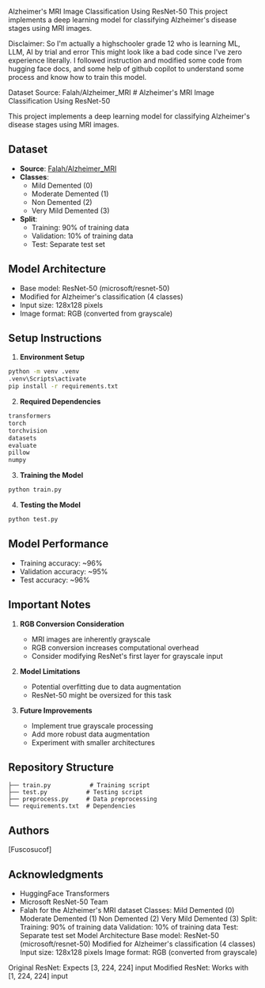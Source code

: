 Alzheimer's MRI Image Classification Using ResNet-50
This project implements a deep learning model for classifying Alzheimer's disease stages using MRI images.

Disclaimer: So I'm actually a highschooler grade 12 who is learning ML, LLM, AI by trial and error
This might look like a bad code since I've zero experience literally.
I followed instruction and modified some code from hugging face docs, and some help of github copilot to understand some process and know how to train this model.

Dataset
Source: Falah/Alzheimer_MRI # Alzheimer's MRI Image Classification Using ResNet-50

This project implements a deep learning model for classifying Alzheimer's disease stages using MRI images.

## Dataset

- **Source**: [Falah/Alzheimer_MRI](https://huggingface.co/datasets/Falah/Alzheimer_MRI)
- **Classes**:
  - Mild Demented (0)
  - Moderate Demented (1)
  - Non Demented (2)
  - Very Mild Demented (3)
- **Split**: 
  - Training: 90% of training data
  - Validation: 10% of training data
  - Test: Separate test set

## Model Architecture

- Base model: ResNet-50 (microsoft/resnet-50)
- Modified for Alzheimer's classification (4 classes)
- Input size: 128x128 pixels
- Image format: RGB (converted from grayscale)

## Setup Instructions

1. **Environment Setup**
```bash
python -m venv .venv
.venv\Scripts\activate
pip install -r requirements.txt
```

2. **Required Dependencies**
```txt
transformers
torch
torchvision
datasets
evaluate
pillow
numpy
```

3. **Training the Model**
```bash
python train.py
```

4. **Testing the Model**
```bash
python test.py
```

## Model Performance

- Training accuracy: ~96%
- Validation accuracy: ~95%
- Test accuracy: ~96%

## Important Notes

1. **RGB Conversion Consideration**
   - MRI images are inherently grayscale
   - RGB conversion increases computational overhead
   - Consider modifying ResNet's first layer for grayscale input

2. **Model Limitations**
   - Potential overfitting due to data augmentation
   - ResNet-50 might be oversized for this task

3. **Future Improvements**
   - Implement true grayscale processing
   - Add more robust data augmentation
   - Experiment with smaller architectures

## Repository Structure

```
├── train.py           # Training script
├── test.py           # Testing script
├── preprocess.py     # Data preprocessing
└── requirements.txt  # Dependencies
```

## Authors

[Fuscosucof]

## Acknowledgments

- HuggingFace Transformers
- Microsoft ResNet-50 Team
- Falah for the Alzheimer's MRI dataset
Classes:
Mild Demented (0)
Moderate Demented (1)
Non Demented (2)
Very Mild Demented (3)
Split:
Training: 90% of training data
Validation: 10% of training data
Test: Separate test set
Model Architecture
Base model: ResNet-50 (microsoft/resnet-50)
Modified for Alzheimer's classification (4 classes)
Input size: 128x128 pixels
Image format: RGB (converted from grayscale)


Original ResNet: Expects [3, 224, 224] input
Modified ResNet: Works with [1, 224, 224] input



